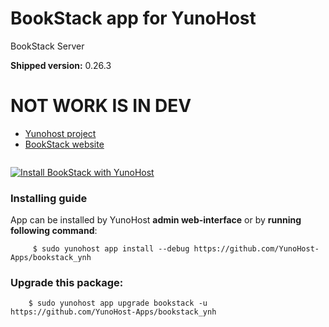 # BookStack app for YunoHost
BookStack Server

**Shipped version:** 0.26.3

# NOT WORK IS IN DEV

- [Yunohost project](https://yunohost.org)
- [BookStack website](https://github.com/BookStackApp/BookStack/)

![]()


[![Install BookStack with YunoHost](https://install-app.yunohost.org/install-with-yunohost.png)](https://install-app.yunohost.org/?app=bookstack)

### Installing guide

 App can be installed by YunoHost **admin web-interface** or by **running following command**:

         $ sudo yunohost app install --debug https://github.com/YunoHost-Apps/bookstack_ynh

 
### Upgrade this package:

        $ sudo yunohost app upgrade bookstack -u https://github.com/YunoHost-Apps/bookstack_ynh

